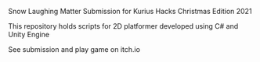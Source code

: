 Snow Laughing Matter
Submission for Kurius Hacks Christmas Edition 2021

This repository holds scripts for 2D platformer developed using C# and Unity Engine

See submission and play game on itch.io
